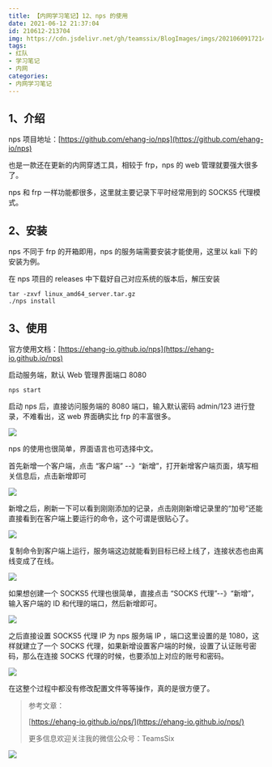 ```yaml
---
title: 【内网学习笔记】12、nps 的使用
date: 2021-06-12 21:37:04
id: 210612-213704
img: https://cdn.jsdelivr.net/gh/teamssix/BlogImages/imgs/20210609172144.png
tags:
- 红队
- 学习笔记
- 内网
categories:
- 内网学习笔记
---
```


## 1、介绍

nps 项目地址：[https://github.com/ehang-io/nps](https://github.com/ehang-io/nps)

也是一款还在更新的内网穿透工具，相较于 frp，nps 的 web 管理就要强大很多了。

nps 和 frp 一样功能都很多，这里就主要记录下平时经常用到的 SOCKS5 代理模式。

## 2、安装

nps 不同于 frp 的开箱即用，nps 的服务端需要安装才能使用，这里以 kali 下的安装为例。

在 nps 项目的 releases 中下载好自己对应系统的版本后，解压安装

```
tar -zxvf linux_amd64_server.tar.gz
./nps install
```

## 3、使用

官方使用文档：[https://ehang-io.github.io/nps](https://ehang-io.github.io/nps)

启动服务端，默认 Web 管理界面端口 8080 

```
nps start
```

启动 nps 后，直接访问服务端的 8080 端口，输入默认密码 admin/123 进行登录，不难看出，这 web 界面确实比 frp 的丰富很多。

![](https://cdn.jsdelivr.net/gh/teamssix/BlogImages/imgs/20210609170306.png)

nps 的使用也很简单，界面语言也可选择中文。

首先新增一个客户端，点击 “客户端” --》“新增”，打开新增客户端页面，填写相关信息后，点击新增即可

![](https://cdn.jsdelivr.net/gh/teamssix/BlogImages/imgs/20210609171610.png)

新增之后，刷新一下可以看到刚刚添加的记录，点击刚刚新增记录里的“加号”还能直接看到在客户端上要运行的命令，这个可谓是很贴心了。

![](https://cdn.jsdelivr.net/gh/teamssix/BlogImages/imgs/20210609172254.png)

复制命令到客户端上运行，服务端这边就能看到目标已经上线了，连接状态也由离线变成了在线。

![](https://cdn.jsdelivr.net/gh/teamssix/BlogImages/imgs/20210609172144.png)

如果想创建一个 SOCKS5 代理也很简单，直接点击 “SOCKS 代理”--》“新增”，输入客户端的 ID 和代理的端口，然后新增即可。

![](https://cdn.jsdelivr.net/gh/teamssix/BlogImages/imgs/20210609172512.png)

之后直接设置 SOCKS5 代理 IP 为 nps 服务端 IP ，端口这里设置的是 1080，这样就建立了一个 SOCKS 代理，如果新增设置客户端的时候，设置了认证账号密码，那么在连接 SOCKS 代理的时候，也要添加上对应的账号和密码。

![](https://cdn.jsdelivr.net/gh/teamssix/BlogImages/imgs/20210609173211.png)

在这整个过程中都没有修改配置文件等等操作，真的是很方便了。

> 参考文章：
>
> [https://ehang-io.github.io/nps/](https://ehang-io.github.io/nps/)
>
> 更多信息欢迎关注我的微信公众号：TeamsSix

![](https://cdn.jsdelivr.net/gh/teamssix/BlogImages/imgs/TeamsSix_Subscription_Logo2.png)
